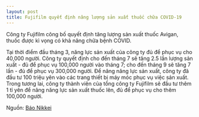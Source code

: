 ```yaml
---
layout: post
title: Fujifilm quyết định nâng lượng sản xuất thuốc chữa COVID-19
---
```

Công ty Fujifilm công bố quyết định tăng lượng sản xuất thuốc Avigan, thuốc được kì vọng có khả năng chữa bệnh COVID.

Tại thời điểm đầu tháng 3, năng lực sản xuất của công ty đủ để phục vụ cho 40,000 người. Công ty quyết định cho đến tháng 7 sẽ tăng 2.5 lần lượng sản xuất - đủ để phục vụ 100,000 người vào tháng 7; cho đến tháng 9 sẽ tăng 7 lần - đủ để phục vụ 300,000 người. Để nâng năng lực sản xuất, công ty đã đầu tư 100 triệu yên vào các trang thiết bị máy móc phục vụ việc sản xuất. Trong tương lai, công ty thành viên của tổng công ty Fujifilm sẽ đầu tư thêm 1 tỉ yên để nâng năng lực sản xuất thuốc lên, đủ để phục vụ cho thêm 100,000 người.

Nguồn: [Báo Nikkei](https://www.nikkei.com/article/DGXMZO58074630V10C20A4TJC000/)